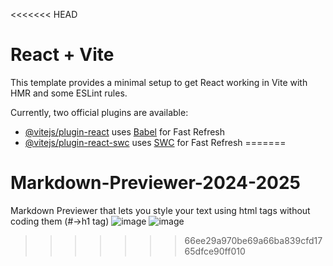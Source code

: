 <<<<<<< HEAD
# React + Vite

This template provides a minimal setup to get React working in Vite with HMR and some ESLint rules.

Currently, two official plugins are available:

- [@vitejs/plugin-react](https://github.com/vitejs/vite-plugin-react/blob/main/packages/plugin-react/README.md) uses [Babel](https://babeljs.io/) for Fast Refresh
- [@vitejs/plugin-react-swc](https://github.com/vitejs/vite-plugin-react-swc) uses [SWC](https://swc.rs/) for Fast Refresh
=======
# Markdown-Previewer-2024-2025
Markdown Previewer that lets you style your text using html tags without coding them (#->h1 tag)
![image](https://github.com/annous246/Markdown-Previewer-In-REACT-2024-2025/assets/64448280/ecef1ea1-99e5-4fd0-99b3-9f3d8b666866)
![image](https://github.com/annous246/Markdown-Previewer-In-REACT-2024-2025/assets/64448280/3d3dea4a-b6dd-4011-82ee-80bee5cd0b71)


>>>>>>> 66ee29a970be69a66ba839cfd1765dfce90ff010

